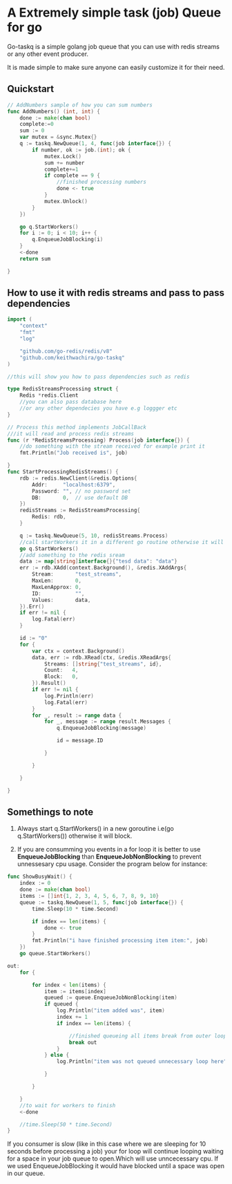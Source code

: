 # A Extremely simple task (job) Queue for go

Go-taskq is a simple golang job queue that you can use with redis streams or any other event producer.

It is made simple to make sure anyone can easily customize it for their need.

## Quickstart
```go
// AddNumbers sample of how you can sum numbers
func AddNumbers() (int, int) {
	done := make(chan bool)
	complete:=0
	sum := 0
	var mutex = &sync.Mutex{}
	q := taskq.NewQueue(1, 4, func(job interface{}) {
		if number, ok := job.(int); ok {
			mutex.Lock()
			sum += number
			complete+=1
			if complete == 9 {
				//finished processing numbers
				done <- true
			}
			mutex.Unlock()
		}
	})

	go q.StartWorkers()
	for i := 0; i < 10; i++ {
		q.EnqueueJobBlocking(i)
	}
	<-done
	return sum

}
```

## How to use it with redis streams and pass to pass dependencies
```go
import (
	"context"
	"fmt"
	"log"

	"github.com/go-redis/redis/v8"
	"github.com/keithwachira/go-taskq"
)

//this will show you how to pass dependencies such as redis

type RedisStreamsProcessing struct {
	Redis *redis.Client
    //you can also pass database here
    //or any other dependecies you have e.g loggger etc
}

// Process this method implements JobCallBack
///it will read and process redis streams
func (r *RedisStreamsProcessing) Process(job interface{}) {
	//do something with the stream received for example print it
	fmt.Println("Job received is", job)

}
func StartProcessingRedisStreams() {
	rdb := redis.NewClient(&redis.Options{
		Addr:     "localhost:6379",
		Password: "", // no password set
		DB:       0,  // use default DB
	})
	redisStreams := RedisStreamsProcessing{
		Redis: rdb,
	}

	q := taskq.NewQueue(5, 10, redisStreams.Process)
	//call startWorkers it in a different go routine otherwise it will block
	go q.StartWorkers()
	//add something to the redis sream
	data := map[string]interface{}{"tesd data": "data"}
	err := rdb.XAdd(context.Background(), &redis.XAddArgs{
		Stream:       "test_streams",
		MaxLen:       0,
		MaxLenApprox: 0,
		ID:           "",
		Values:       data,
	}).Err()
	if err != nil {
		log.Fatal(err)
	}

	id := "0"
	for {
		var ctx = context.Background()
		data, err := rdb.XRead(ctx, &redis.XReadArgs{
			Streams: []string{"test_streams", id},
			Count:   4,
			Block:   0,
		}).Result()
		if err != nil {
			log.Println(err)
			log.Fatal(err)
		}
		for _, result := range data {
			for _, message := range result.Messages {
				q.EnqueueJobBlocking(message)

				id = message.ID

			}

		}

	}

}


```
## Somethings to note
1. Always start  q.StartWorkers() in a new goroutine  i.e(go q.StartWorkers()) otherwise it will block.

2. If you are consumming you events in a for loop it is better to use **EnqueueJobBlocking** than **EnqueueJobNonBlocking** to prevent unnessesary cpu usage.
Consider the program below for instance:
```go
func ShowBusyWait() {
	index := 0
	done := make(chan bool)
	items := []int{1, 2, 3, 4, 5, 6, 7, 8, 9, 10}
	queue := taskq.NewQueue(1, 5, func(job interface{}) {
		time.Sleep(10 * time.Second)

		if index == len(items) {
			done <- true
		}
		fmt.Println("i have finished processing item item:", job)
	})
	go queue.StartWorkers()

out:
	for {

		for index < len(items) {
			item := items[index]
			queued := queue.EnqueueJobNonBlocking(item)
			if queued {
				log.Println("item added was", item)
				index += 1
				if index == len(items) {

					//finished queueing all items break from outer loop
					break out
				}
			} else {
				log.Println("item was not queued unnecessary loop here")

			}

		}

	}
	//to wait for workers to finish
	<-done

	//time.Sleep(50 * time.Second)
}
```
If you consumer is slow (like in this case where we are sleeping for 10 seconds before processing a job) your for loop will continue looping waiting
for a space in your job queue to open.Which will use unncecessary cpu.
If we used EnqueueJobBlocking it would have blocked until a space was open in our queue.


